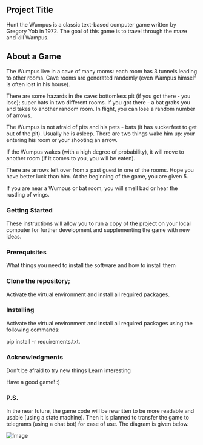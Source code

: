 ## Project Title
Hunt the Wumpus is a classic text-based computer game written by Gregory Yob in 1972. The goal of this game is to travel through the maze and kill Wampus.

## About a Game

The Wumpus live in a cave of many rooms: each room has 3 tunnels leading to other rooms. Cave rooms are generated randomly (even Wampus himself is often lost in his house).

There are some hazards in the cave: bottomless pit (if you got there - you lose); super bats in two different rooms. If you got there - a bat grabs you and takes to another random room. In flight, you can lose a random number of arrows.

The Wumpus is not afraid of pits and his pets - bats (it has suckerfeet to get out of the pit). Usually he is asleep. There are two things wake him up: your entering his room or your shooting an arrow.

If the Wumpus wakes (with a high degree of probability), it will move to another room (if it comes to you, you will be eaten). 

There are arrows left over from a past guest in one of the rooms. Hope you have better luck than him. At the beginning of the game, you are given 5.

If you are near a Wumpus or bat room, you will smell bad or hear the rustling of wings.

### Getting Started
These instructions will allow you to run a copy of the project on your local computer for further development and supplementing the game with new ideas.

### Prerequisites
What things you need to install the software and how to install them

### Clone the repository;
Activate the virtual environment and install all required packages.

### Installing
Activate the virtual environment and install all required packages using the following commands:

pip install -r requirements.txt.

### Acknowledgments
Don't be afraid to try new things
Learn interesting

Have a good game! :)

### P.S. 
In the near future, the game code will be rewritten to be more readable and usable (using a state machine). Then it is planned to transfer the game to telegrams (using a chat bot) for ease of use. The diagram is given below.

![Image](https://github.com/Polinavas95/Wumpus/image.jpg)